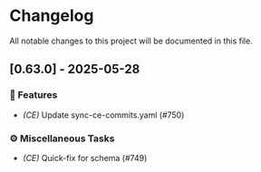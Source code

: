 # Changelog

All notable changes to this project will be documented in this file.

## [0.63.0] - 2025-05-28

### 🚀 Features

- *(CE)* Update sync-ce-commits.yaml (#750)

### ⚙️ Miscellaneous Tasks

- *(CE)* Quick-fix for schema (#749)

<!-- generated by git-cliff -->
